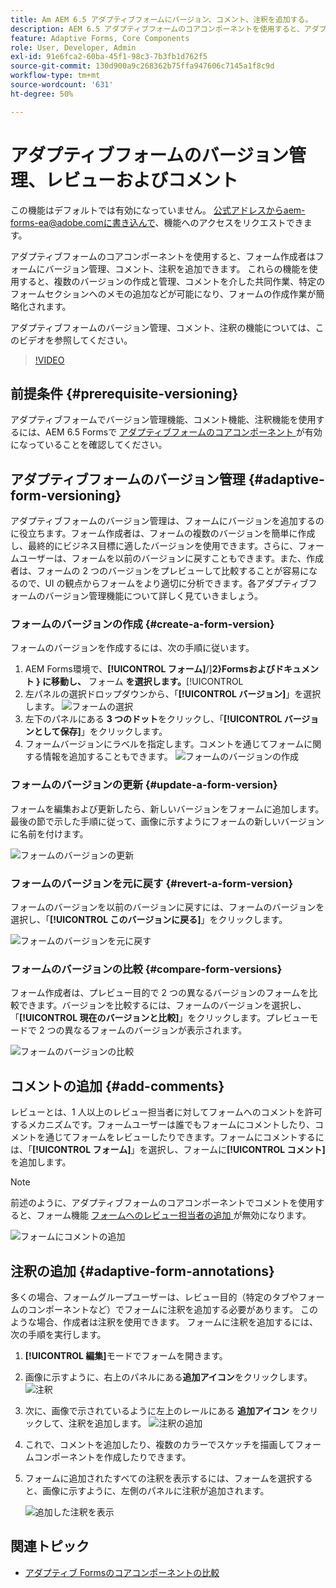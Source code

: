 ```yaml
---
title: Am AEM 6.5 アダプティブフォームにバージョン、コメント、注釈を追加する。
description: AEM 6.5 アダプティブフォームのコアコンポーネントを使用すると、アダプティブフォームにコメント、注釈、バージョン管理を追加できます。
feature: Adaptive Forms, Core Components
role: User, Developer, Admin
exl-id: 91e6fca2-60ba-45f1-98c3-7b3fb1d762f5
source-git-commit: 130d900a9c268362b75ffa947606c7145a1f8c9d
workflow-type: tm+mt
source-wordcount: '631'
ht-degree: 50%

---
```


# アダプティブフォームのバージョン管理、レビューおよびコメント

<!--
<span class="preview"> This feature is under the early adopter program. If you're interested in joining our early access program for this feature, send an email from your official address to aem-forms-ea@adobe.com to request access </span>
-->

<span class="preview"> この機能はデフォルトでは有効になっていません。 公式アドレスからaem-forms-ea@adobe.comに書き込んで、機能へのアクセスをリクエストできます。</span>

アダプティブフォームのコアコンポーネントを使用すると、フォーム作成者はフォームにバージョン管理、コメント、注釈を追加できます。 これらの機能を使用すると、複数のバージョンの作成と管理、コメントを介した共同作業、特定のフォームセクションへのメモの追加などが可能になり、フォームの作成作業が簡略化されます。

アダプティブフォームのバージョン管理、コメント、注釈の機能については、このビデオを参照してください。

>[!VIDEO](https://video.tv.adobe.com/v/3463265)

## 前提条件 {#prerequisite-versioning}

アダプティブフォームでバージョン管理機能、コメント機能、注釈機能を使用するには、AEM 6.5 Formsで [ アダプティブフォームのコアコンポーネント ](https://experienceleague.adobe.com/ja/docs/experience-manager-65/content/forms/adaptive-forms-core-components/enable-adaptive-forms-core-components) が有効になっていることを確認してください。

## アダプティブフォームのバージョン管理 {#adaptive-form-versioning}

アダプティブフォームのバージョン管理は、フォームにバージョンを追加するのに役立ちます。フォーム作成者は、フォームの複数のバージョンを簡単に作成し、最終的にビジネス目標に適したバージョンを使用できます。さらに、フォームユーザーは、フォームを以前のバージョンに戻すこともできます。また、作成者は、フォームの 2 つのバージョンをプレビューして比較することが容易になるので、UI の観点からフォームをより適切に分析できます。各アダプティブフォームのバージョン管理機能について詳しく見ていきましょう。

### フォームのバージョンの作成 {#create-a-form-version}

フォームのバージョンを作成するには、次の手順に従います。

1. AEM Forms環境で、**[!UICONTROL フォーム]**/]**2}Formsおよびドキュメント } に移動し、** フォーム **を選択します。**[!UICONTROL 
1. 左パネルの選択ドロップダウンから、「**[!UICONTROL バージョン]**」を選択します。
   ![フォームの選択](assets/select-a-form.png)
1. 左下のパネルにある **3 つのドット**&#x200B;をクリックし、「**[!UICONTROL バージョンとして保存]**」をクリックします。
1. フォームバージョンにラベルを指定します。コメントを通じてフォームに関する情報を追加することもできます。
   ![フォームのバージョンの作成](assets/create-a-form-version.png)

### フォームのバージョンの更新 {#update-a-form-version}

フォームを編集および更新したら、新しいバージョンをフォームに追加します。 最後の節で示した手順に従って、画像に示すようにフォームの新しいバージョンに名前を付けます。

![フォームのバージョンの更新](assets/update-a-form-version.png)

### フォームのバージョンを元に戻す {#revert-a-form-version}

フォームのバージョンを以前のバージョンに戻すには、フォームのバージョンを選択し、「**[!UICONTROL このバージョンに戻る]**」をクリックします。

![フォームのバージョンを元に戻す](assets/revert-form-version.png)

### フォームのバージョンの比較 {#compare-form-versions}

フォーム作成者は、プレビュー目的で 2 つの異なるバージョンのフォームを比較できます。バージョンを比較するには、フォームのバージョンを選択し、「**[!UICONTROL 現在のバージョンと比較]**」をクリックします。プレビューモードで 2 つの異なるフォームのバージョンが表示されます。

![フォームのバージョンの比較](assets/compare-form-versions.png)

## コメントの追加 {#add-comments}

レビューとは、1 人以上のレビュー担当者に対してフォームへのコメントを許可するメカニズムです。フォームユーザーは誰でもフォームにコメントしたり、コメントを通じてフォームをレビューしたりできます。フォームにコメントするには、「**[!UICONTROL フォーム]**」を選択し、フォームに&#x200B;**[!UICONTROL コメント]**&#x200B;を追加します。

>[!NOTE]
> 前述のように、アダプティブフォームのコアコンポーネントでコメントを使用すると、フォーム機能 [ フォームへのレビュー担当者の追加 ](/help/forms/using/create-reviews-forms.md) が無効になります。


![フォームにコメントの追加](assets/form-comments.png)

## 注釈の追加 {#adaptive-form-annotations}

多くの場合、フォームグループユーザーは、レビュー目的（特定のタブやフォームのコンポーネントなど）でフォームに注釈を追加する必要があります。 このような場合、作成者は注釈を使用できます。
フォームに注釈を追加するには、次の手順を実行します。

1. **[!UICONTROL 編集]**&#x200B;モードでフォームを開きます。

1. 画像に示すように、右上のパネルにある&#x200B;**追加アイコン**をクリックします。
   ![注釈](assets/annotation.png)

1. 次に、画像で示されているように左上のレールにある **追加アイコン** をクリックして、注釈を追加します。
   ![注釈の追加](assets/add-annotation.png)

1. これで、コメントを追加したり、複数のカラーでスケッチを描画してフォームコンポーネントを作成したりできます。

1. フォームに追加されたすべての注釈を表示するには、フォームを選択すると、画像に示すように、左側のパネルに注釈が追加されます。

   ![追加した注釈を表示](assets/see-annotations.png)

## 関連トピック

* [アダプティブ Formsのコアコンポーネントの比較](/help/forms/using/compare-forms-core-components.md)
